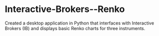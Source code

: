 # Interactive-Brokers--Renko
Created a desktop application in Python that interfaces with Interactive Brokers (IB) and displays basic Renko charts for three instruments.
